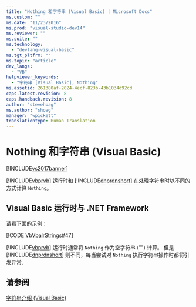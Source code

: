 ```yaml
---
title: "Nothing 和字符串 (Visual Basic) | Microsoft Docs"
ms.custom: ""
ms.date: "11/23/2016"
ms.prod: "visual-studio-dev14"
ms.reviewer: ""
ms.suite: ""
ms.technology: 
  - "devlang-visual-basic"
ms.tgt_pltfrm: ""
ms.topic: "article"
dev_langs: 
  - "VB"
helpviewer_keywords: 
  - "字符串 [Visual Basic], Nothing"
ms.assetid: 261380af-2024-4ecf-823b-43b1034d92cd
caps.latest.revision: 8
caps.handback.revision: 8
author: "stevehoag"
ms.author: "shoag"
manager: "wpickett"
translationtype: Human Translation
---
```

# Nothing 和字符串 (Visual Basic)
[!INCLUDE[vs2017banner](../../../../csharp/includes/vs2017banner.md)]

[!INCLUDE[vbprvb](../../../../csharp/programming-guide/concepts/linq/includes/vbprvb_md.md)] 运行时和 [!INCLUDE[dnprdnshort](../../../../csharp/getting-started/includes/dnprdnshort_md.md)] 在处理字符串时以不同的方式计算 `Nothing`。  
  
## Visual Basic 运行时与 .NET Framework  
 请看下面的示例：  
  
 [!CODE [VbVbalrStrings#47](../CodeSnippet/VS_Snippets_VBCSharp/VbVbalrStrings#47)]  
  
 [!INCLUDE[vbprvb](../../../../csharp/programming-guide/concepts/linq/includes/vbprvb_md.md)] 运行时通常将 `Nothing` 作为空字符串 \(""\) 计算。  但是 [!INCLUDE[dnprdnshort](../../../../csharp/getting-started/includes/dnprdnshort_md.md)] 则不同，每当尝试对 `Nothing` 执行字符串操作时都将引发异常。  
  
## 请参阅  
 [字符串介绍 \(Visual Basic\)](../../../../visual-basic/programming-guide/language-features/strings/introduction-to-strings.md)